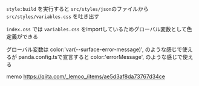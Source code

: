`style:build` を実行すると `src/styles/json`のファイルから
`src/styles/variables.css` を吐き出す

`index.css` では `variables.css` をimportしているためグローバル変数として色定義ができる

グローバル変数は
color:'var(--surface-error-message)',
のような感じで使えるが
panda.config.tsで宣言すると
color:'errorMessage',
のような感じで使える


memo
https://qiita.com/_lemoo_/items/ae5d3af8da73767d34ce